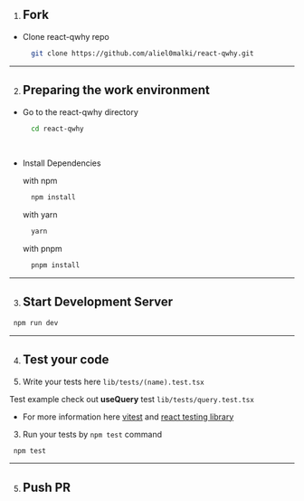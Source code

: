 1. ## Fork

- Clone react-qwhy repo
  ```bash
    git clone https://github.com/aliel0malki/react-qwhy.git
  ```

---

2. ## Preparing the work environment

- Go to the react-qwhy directory
  ```bash
    cd react-qwhy
  ```

<br/>

- Install Dependencies

  with npm

  ```bash
    npm install
  ```

  with yarn

  ```bash
    yarn
  ```

  with pnpm

  ```bash
    pnpm install
  ```

---

3. ## Start Development Server

```bash
 npm run dev
```

---

4. ## Test your code

1. Write your tests here `lib/tests/(name).test.tsx`

Test example check out **useQuery** test `lib/tests/query.test.tsx`

- For more information here [vitest](https://vitest.dev) and [react testing library](https://testing-library.com/docs/react-testing-library/intro/)

3. Run your tests by `npm test` command

```bash
 npm test
```

---

5. ## Push PR
